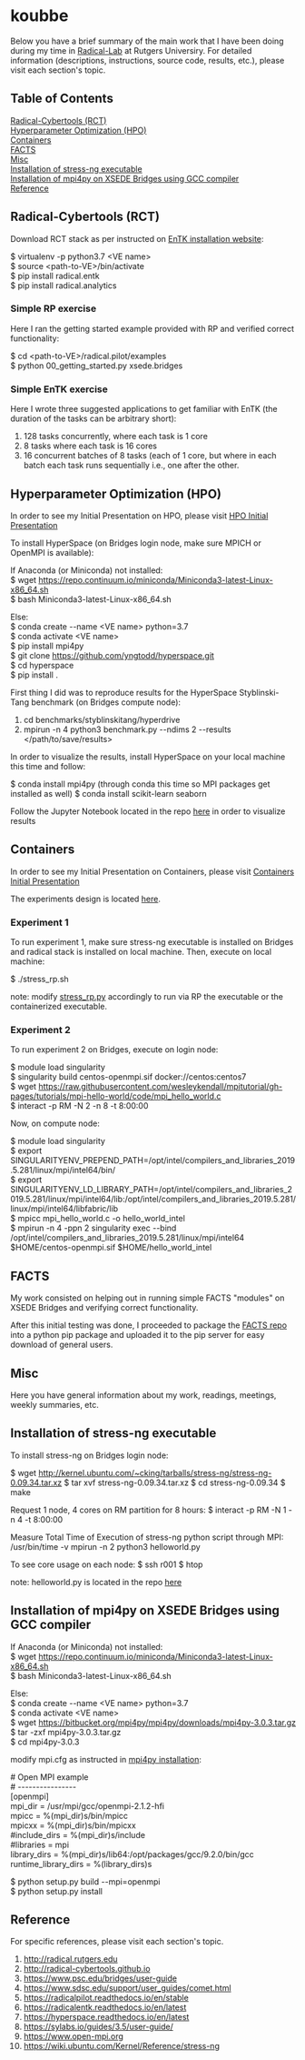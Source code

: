 # koubbe

Below you have a brief summary of the main work that I have been doing during my time in [Radical-Lab](http://radical.rutgers.edu "Radical-Lab") at Rutgers Universiry. For detailed information (descriptions, instructions, source code, results, etc.), please visit each section's topic.

## Table of Contents

[Radical-Cybertools (RCT)](https://github.com/radical-group/koubbe/blob/master/README.md#radical-cybertools-rct)  
[Hyperparameter Optimization (HPO)](https://github.com/radical-group/koubbe/blob/master/README.md#hyperparameter-optimization-hpo)  
[Containers](https://github.com/radical-group/koubbe/blob/master/README.md#containers)  
[FACTS](https://github.com/radical-group/koubbe/blob/master/README.md#facts)  
[Misc](https://github.com/radical-group/koubbe/blob/master/README.md#misc)  
[Installation of stress-ng executable](https://github.com/radical-group/koubbe/blob/master/README.md#installation-of-stress-ng-executable)  
[Installation of mpi4py on XSEDE Bridges using GCC compiler](https://github.com/radical-group/koubbe/blob/master/README.md#installation-of-mpi4py-on-xsede-bridges-using-gcc-compiler)  
[Reference](https://github.com/radical-group/koubbe/blob/master/README.md#reference) 

## Radical-Cybertools (RCT)

Download RCT stack as per instructed on [EnTK installation website](https://radicalentk.readthedocs.io/en/latest/install.html):

$ virtualenv -p python3.7 \<VE name\>  
$ source \<path-to-VE\>/bin/activate  
$ pip install radical.entk  
$ pip install radical.analytics

### Simple RP exercise

Here I ran the getting started example provided with RP and verified correct functionality:

$ cd \<path-to-VE\>/radical.pilot/examples  
$ python 00_getting_started.py xsede.bridges

### Simple EnTK exercise

Here I wrote three suggested applications to get familiar with EnTK (the duration of the tasks can be arbitrary short):
 
 1. 128 tasks concurrently, where each task is 1 core  
 2. 8 tasks where each task is 16 cores 
 3. 16 concurrent batches of 8 tasks (each of 1 core, but where in each batch each task runs sequentially i.e., one after the other.

## Hyperparameter Optimization (HPO)

In order to see my Initial Presentation on HPO, please visit [HPO Initial Presentation](https://docs.google.com/presentation/d/12yYCymB0-m4qGEPdgg0XKipuziSUmEoVhI32XXhDOtc/edit?usp=sharing)

To install HyperSpace (on Bridges login node, make sure MPICH or OpenMPI is available):

If Anaconda (or Miniconda) not installed:  
$ wget https://repo.continuum.io/miniconda/Miniconda3-latest-Linux-x86_64.sh  
$ bash Miniconda3-latest-Linux-x86_64.sh  

Else:  
$ conda create --name \<VE name\> python=3.7  
$ conda activate \<VE name\>  
$ pip install mpi4py  
$ git clone https://github.com/yngtodd/hyperspace.git  
$ cd hyperspace  
$ pip install .

First thing I did was to reproduce results for the HyperSpace Styblinski-Tang benchmark (on Bridges compute node):

 1. cd benchmarks/styblinskitang/hyperdrive
 2. mpirun -n 4 python3 benchmark.py --ndims 2 --results \</path/to/save/results\>

In order to visualize the results, install HyperSpace on your local machine this time and follow:

$ conda install mpi4py (through conda this time so MPI packages get installed as well)
$ conda install scikit-learn seaborn

Follow the Jupyter Notebook located in the repo [here](https://github.com/radical-group/koubbe/blob/master/HPO/HyperSpace/First%20benchmark/results/vis_results.ipynb) in order to visualize results

## Containers

 In order to see my Initial Presentation on Containers, please visit [Containers Initial Presentation](https://docs.google.com/presentation/d/1ZA0dlyVj5jCw4b_unFurkM9Q9E7sMrNNn_DfLtdanfA/edit?usp=sharing)

The experiments design is located [here](https://github.com/radical-group/koubbe/blob/master/Containers/First%20experiments/docs/First%20Container%20Experiments%20Design%20Dec%2012%2C%202019.pdf).

### Experiment 1

To run experiment 1, make sure stress-ng executable is installed on Bridges and radical stack is installed on local machine. Then, execute on local machine:

 $ ./stress_rp.sh

note: modify [stress_rp.py](https://github.com/radical-group/koubbe/blob/master/Containers/First%20experiments/src/exp1/stress_rp.py) accordingly to run via RP the  executable or the containerized executable.

### Experiment 2

To run experiment 2 on Bridges, execute on login node:

$ module load singularity  
$ singularity build centos-openmpi.sif docker://centos:centos7  
$ wget https://raw.githubusercontent.com/wesleykendall/mpitutorial/gh-pages/tutorials/mpi-hello-world/code/mpi_hello_world.c  
$ interact -p RM -N 2 -n 8 -t 8:00:00

Now, on compute node:

$ module load singularity  
$ export SINGULARITYENV_PREPEND_PATH=/opt/intel/compilers_and_libraries_2019.5.281/linux/mpi/intel64/bin/  
$ export SINGULARITYENV_LD_LIBRARY_PATH=/opt/intel/compilers_and_libraries_2019.5.281/linux/mpi/intel64/lib:/opt/intel/compilers_and_libraries_2019.5.281/linux/mpi/intel64/libfabric/lib  
$ mpicc mpi_hello_world.c -o hello_world_intel  
$ mpirun -n 4 -ppn 2 singularity exec --bind /opt/intel/compilers_and_libraries_2019.5.281/linux/mpi/intel64 $HOME/centos-openmpi.sif $HOME/hello_world_intel

## FACTS

My work consisted on helping out in running simple FACTS "modules" on XSEDE Bridges and verifying correct functionality. 
 
After this initial testing was done, I proceeded to package the [FACTS repo](https://github.com/radical-collaboration/facts) into a python pip package and uploaded it to the pip server for easy download of general users.

## Misc

Here you have general information about my work, readings, meetings, weekly summaries, etc.

## Installation of stress-ng executable

To install stress-ng on Bridges login node:

$ wget http://kernel.ubuntu.com/~cking/tarballs/stress-ng/stress-ng-0.09.34.tar.xz
$ tar xvf stress-ng-0.09.34.tar.xz
$ cd stress-ng-0.09.34
$ make

Request 1 node, 4 cores on RM partition for 8 hours:
$ interact -p RM -N 1 -n 4 -t 8:00:00

Measure Total Time of Execution of stress-ng python script through MPI:
/usr/bin/time -v mpirun -n 2 python3 helloworld.py

To see core usage on each node:
$ ssh r001
$ htop

note: helloworld.py is located in the repo [here](https://github.com/radical-group/koubbe/blob/master/HPO/HyperSpace/First%20benchmark/docs/Guides/stress-ng/helloworld.py)

## Installation of mpi4py on XSEDE Bridges using GCC compiler

If Anaconda (or Miniconda) not installed:  
$ wget https://repo.continuum.io/miniconda/Miniconda3-latest-Linux-x86_64.sh  
$ bash Miniconda3-latest-Linux-x86_64.sh

Else:  
$ conda create --name \<VE name\> python=3.7  
$ conda activate \<VE name\>  
$ wget https://bitbucket.org/mpi4py/mpi4py/downloads/mpi4py-3.0.3.tar.gz  
$ tar -zxf mpi4py-3.0.3.tar.gz  
$ cd mpi4py-3.0.3  

modify mpi.cfg as instructed in [mpi4py installation](https://mpi4py.readthedocs.io/en/stable/install.html#using-pip-or-easy-install):

\# Open MPI example  
\# ----------------  
[openmpi]  
mpi_dir              = /usr/mpi/gcc/openmpi-2.1.2-hfi  
mpicc                = %(mpi_dir)s/bin/mpicc  
mpicxx               = %(mpi_dir)s/bin/mpicxx  
#include_dirs        = %(mpi_dir)s/include  
#libraries           = mpi  
library_dirs         = %(mpi_dir)s/lib64:/opt/packages/gcc/9.2.0/bin/gcc  
runtime_library_dirs = %(library_dirs)s  

$ python setup.py build --mpi=openmpi  
$ python setup.py install  

 ## Reference

For specific references, please visit each section's topic.

 1. http://radical.rutgers.edu
 2. http://radical-cybertools.github.io
 3. https://www.psc.edu/bridges/user-guide
 4. https://www.sdsc.edu/support/user_guides/comet.html
 5. https://radicalpilot.readthedocs.io/en/stable
 6. https://radicalentk.readthedocs.io/en/latest
 7. https://hyperspace.readthedocs.io/en/latest
 8. https://sylabs.io/guides/3.5/user-guide/
 9. https://www.open-mpi.org
 10. https://wiki.ubuntu.com/Kernel/Reference/stress-ng
